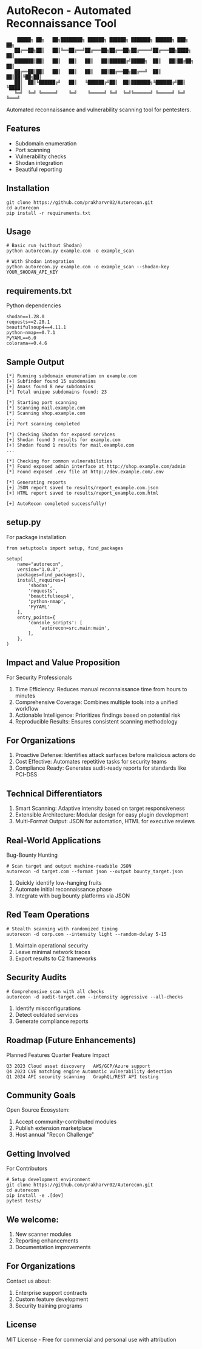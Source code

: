 # AutoRecon - Automated Reconnaissance Tool

```
    █████╗ ██╗   ██╗████████╗ ██████╗ ██████╗ ███████╗ ██████╗ ███╗   ██╗
   ██╔══██╗██║   ██║╚══██╔══╝██╔═══██╗██╔══██╗██╔════╝██╔═══██╗████╗  ██║
   ███████║██║   ██║   ██║   ██║   ██║██████╔╝█████╗  ██║   ██║██╔██╗ ██║
   ██╔══██║██║   ██║   ██║   ██║   ██║██╔══██╗██╔══╝  ██║   ██║██║╚██╗██║
   ██║  ██║╚██████╔╝   ██║   ╚██████╔╝██║  ██║███████╗╚██████╔╝██║ ╚████║
   ╚═╝  ╚═╝ ╚═════╝    ╚═╝    ╚═════╝ ╚═╝  ╚═╝╚══════╝ ╚═════╝ ╚═╝  ╚═══╝

```

Automated reconnaissance and vulnerability scanning tool for pentesters.

## Features
- Subdomain enumeration
- Port scanning
- Vulnerability checks
- Shodan integration
- Beautiful reporting

## Installation
```
git clone https://github.com/prakharvr02/Autorecon.git
cd autorecon
pip install -r requirements.txt
```
## Usage
```
# Basic run (without Shodan)
python autorecon.py example.com -o example_scan

# With Shodan integration
python autorecon.py example.com -o example_scan --shodan-key YOUR_SHODAN_API_KEY
```

## requirements.txt
Python dependencies
```
shodan==1.28.0
requests==2.28.1
beautifulsoup4==4.11.1
python-nmap==0.7.1
PyYAML==6.0
colorama==0.4.6
```
## Sample Output
```
[*] Running subdomain enumeration on example.com
[+] Subfinder found 15 subdomains
[+] Amass found 8 new subdomains
[*] Total unique subdomains found: 23

[*] Starting port scanning
[*] Scanning mail.example.com
[*] Scanning shop.example.com
...
[+] Port scanning completed

[*] Checking Shodan for exposed services
[+] Shodan found 3 results for example.com
[+] Shodan found 1 results for mail.example.com
...

[*] Checking for common vulnerabilities
[*] Found exposed admin interface at http://shop.example.com/admin
[*] Found exposed .env file at http://dev.example.com/.env

[*] Generating reports
[+] JSON report saved to results/report_example.com.json
[+] HTML report saved to results/report_example.com.html

[+] AutoRecon completed successfully!
```

## setup.py
For package installation
```
from setuptools import setup, find_packages

setup(
    name="autorecon",
    version="1.0.0",
    packages=find_packages(),
    install_requires=[
        'shodan',
        'requests',
        'beautifulsoup4',
        'python-nmap',
        'PyYAML'
    ],
    entry_points={
        'console_scripts': [
            'autorecon=src.main:main',
        ],
    },
)
```
## Impact and Value Proposition
For Security Professionals

1. Time Efficiency: Reduces manual reconnaissance time from hours to minutes
2. Comprehensive Coverage: Combines multiple tools into a unified workflow
3. Actionable Intelligence: Prioritizes findings based on potential risk
4. Reproducible Results: Ensures consistent scanning methodology

## For Organizations

1. Proactive Defense: Identifies attack surfaces before malicious actors do
2. Cost Effective: Automates repetitive tasks for security teams
3. Compliance Ready: Generates audit-ready reports for standards like PCI-DSS

## Technical Differentiators

1. Smart Scanning: Adaptive intensity based on target responsiveness
2. Extensible Architecture: Modular design for easy plugin development
3. Multi-Format Output: JSON for automation, HTML for executive reviews

## Real-World Applications
Bug-Bounty Hunting
```
# Scan target and output machine-readable JSON
autorecon -d target.com --format json --output bounty_target.json
```
1. Quickly identify low-hanging fruits
2. Automate initial reconnaissance phase
3. Integrate with bug bounty platforms via JSON

## Red Team Operations
```
# Stealth scanning with randomized timing
autorecon -d corp.com --intensity light --random-delay 5-15
```
    
1. Maintain operational security
2. Leave minimal network traces
3. Export results to C2 frameworks

## Security Audits
```
# Comprehensive scan with all checks
autorecon -d audit-target.com --intensity aggressive --all-checks
```
    
1. Identify misconfigurations
2. Detect outdated services
3. Generate compliance reports

## Roadmap (Future Enhancements)
Planned Features
Quarter	Feature	Impact
```
Q3 2023	Cloud asset discovery	AWS/GCP/Azure support
Q4 2023	CVE matching engine	Automatic vulnerability detection
Q1 2024	API security scanning	GraphQL/REST API testing
```
## Community Goals

Open Source Ecosystem:

1. Accept community-contributed modules
2. Publish extension marketplace
3. Host annual "Recon Challenge"

## Getting Involved
For Contributors
```
# Setup development environment
git clone https://github.com/prakharvr02/Autorecon.git
cd autorecon
pip install -e .[dev]
pytest tests/
```
## We welcome:

1. New scanner modules
2. Reporting enhancements
3. Documentation improvements

## For Organizations

Contact us about:

1. Enterprise support contracts
2. Custom feature development
3. Security training programs

## License
MIT License - Free for commercial and personal use with attribution


